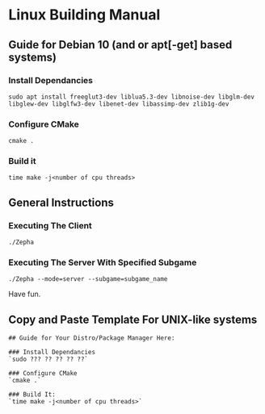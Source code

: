 # Linux Building Manual

## Guide for Debian 10 (and or apt\[-get\] based systems)

### Install Dependancies

`sudo apt install freeglut3-dev liblua5.3-dev libnoise-dev libglm-dev libglew-dev libglfw3-dev libenet-dev libassimp-dev zlib1g-dev`

### Configure CMake
`cmake .`

### Build it
`time make -j<number of cpu threads>` 

## General Instructions

### Executing The Client
`./Zepha`

### Executing The Server With Specified Subgame
`./Zepha --mode=server --subgame=subgame_name`

Have fun.

## Copy and Paste Template For UNIX-like systems

```
## Guide for Your Distro/Package Manager Here:

### Install Dependancies
`sudo ??? ?? ?? ?? ??`

### Configure CMake
`cmake .`

### Build It:
`time make -j<number of cpu threads>`
```
